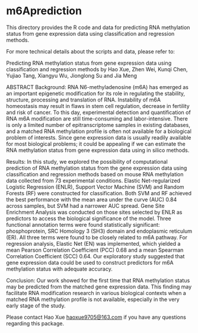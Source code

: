 # m6Aprediction
This directory provides the R code and data for predicting RNA methylation status from gene expression data using classification and regression methods. 

For more technical details about the scripts and data, please refer to:

Predicting RNA methylation status from gene expression data using classification and regression methods by Hao Xue, Zhen Wei, Kunqi Chen, Yujiao Tang, Xiangyu Wu, Jionglong Su and Jia Meng

ABSTRACT
Background: RNA N6-methyladenosine (m6A) has emerged as an important epigenetic modification for its role in regulating the stability, structure, processing and translation of RNA. Instability of m6A homeostasis may result in flaws in stem cell regulation, decrease in fertility and risk of cancer. To this day, experimental detection and quantification of RNA m6A modification are still time-consuming and labor-intensive. There is only a limited number of epitranscriptome samples in existing databases, and a matched RNA methylation profile is often not available for a biological problem of interests. Since gene expression data is usually readily available for most biological problems; it could be appealing if we can estimate the RNA methylation status from gene expression data using in silico methods. 

Results: In this study, we explored the possibility of computational prediction of RNA methylation status from the gene expression data using classification and regression methods based on mouse RNA methylation data collected from 73 experimental conditions. Elastic Net-regularized Logistic Regression (ENLR), Support Vector Machine (SVM) and Random Forests (RF) were constructed for classification. Both SVM and RF achieved the best performance with the mean area under the curve (AUC) 0.84 across samples, but SVM had a narrower AUC spread. Gene Site Enrichment Analysis was conducted on those sites selected by ENLR as predictors to access the biological significance of the model. Three functional annotation terms were found statistically significant: phosphoprotein, SRC Homology 3 (SH3) domain and endoplasmic reticulum (ER). All three terms were found to be closely related to m6A pathway. For regression analysis, Elastic Net (EN) was implemented, which yielded a mean Pearson Correlation Coefficient (PCC) 0.68 and a mean Spearman Correlation Coefficient (SCC) 0.64. Our exploratory study suggested that gene expression data could be used to construct predictors for m6A methylation status with adequate accuracy. 

Conclusion: Our work showed for the first time that RNA methylation status may be predicted from the matched gene expression data. This finding may facilitate RNA modification research in various biological contexts when a matched RNA methylation profile is not available, especially in the very early stage of the study.

Please contact Hao Xue haoxue9705@163.com if you have any questions regarding this package.
